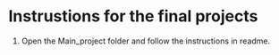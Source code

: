 # Instrustions for the final projects
1. Open the Main_project folder and follow the instructions in readme.
